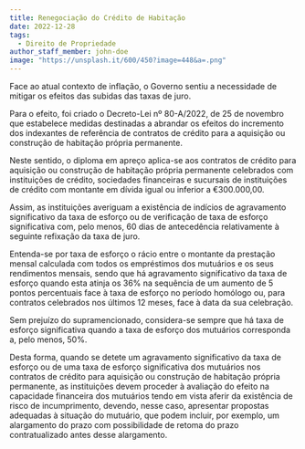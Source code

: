 ```yaml
---
title: Renegociação do Crédito de Habitação
date: 2022-12-28
tags:
  - Direito de Propriedade
author_staff_member: john-doe
image: "https://unsplash.it/600/450?image=448&a=.png"
---
```


Face ao atual contexto de inflação, o Governo sentiu a necessidade de mitigar os efeitos das subidas das taxas de juro.

Para o efeito, foi criado o Decreto-Lei nº 80-A/2022, de 25 de novembro que estabelece medidas destinadas a abrandar os efeitos do incremento dos indexantes de referência de contratos de crédito para a aquisição ou construção de habitação própria permanente.

Neste sentido, o diploma em apreço aplica-se aos contratos de crédito para aquisição ou construção de habitação própria permanente celebrados com instituições de crédito, sociedades financeiras e sucursais de instituições de crédito com montante em dívida igual ou inferior a €300.000,00.

Assim, as instituições averiguam a existência de indícios de agravamento significativo da taxa de esforço ou de verificação de taxa de esforço significativa com, pelo menos, 60 dias de antecedência relativamente à seguinte refixação da taxa de juro.

Entenda-se por taxa de esforço o rácio entre o montante da prestação mensal calculada com todos os empréstimos dos mutuários e os seus rendimentos mensais, sendo que há agravamento significativo da taxa de esforço quando esta atinja os 36% na sequência de um aumento de 5 pontos percentuais face à taxa de esforço no período homólogo ou, para contratos celebrados nos últimos 12 meses, face à data da sua celebração.

Sem prejuízo do supramencionado, considera-se sempre que há taxa de esforço significativa quando a taxa de esforço dos mutuários corresponda a, pelo menos, 50%.

Desta forma, quando se detete um agravamento significativo da taxa de esforço ou de uma taxa de esforço significativa dos mutuários nos contratos de crédito para aquisição ou construção de habitação própria permanente, as instituições devem proceder à avaliação do efeito na capacidade financeira dos mutuários tendo em vista aferir da existência de risco de incumprimento, devendo, nesse caso, apresentar propostas adequadas à situação do mutuário, que podem incluir, por exemplo, um alargamento do prazo com possibilidade de retoma do prazo contratualizado antes desse alargamento.
